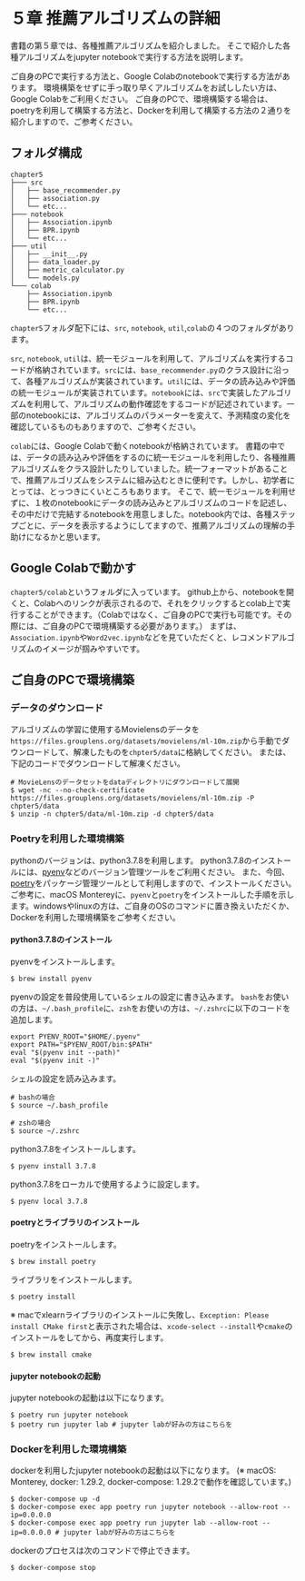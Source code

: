 # ５章 推薦アルゴリズムの詳細
書籍の第５章では、各種推薦アルゴリズムを紹介しました。
そこで紹介した各種アルゴリズムをjupyter notebookで実行する方法を説明します。

ご自身のPCで実行する方法と、Google Colabのnotebookで実行する方法があります。
環境構築をせずに手っ取り早くアルゴリズムをお試ししたい方は、Google Colabをご利用ください。
ご自身のPCで、環境構築する場合は、poetryを利用して構築する方法と、Dockerを利用して構築する方法の２通りを紹介しますので、ご参考ください。


## フォルダ構成
```
chapter5
├─── src
│   ├── base_recommender.py
│   ├── association.py
│   └── etc...
├─── notebook
│   ├── Association.ipynb
│   ├── BPR.ipynb
│   └── etc...
├─── util
│   ├── __init__.py
│   ├── data_loader.py
│   ├── metric_calculator.py
│   └── models.py
└─── colab
    ├── Association.ipynb
    ├── BPR.ipynb
    └── etc...
```
`chapter5`フォルダ配下には、`src`, `notebook`, `util`,`colab`の４つのフォルダがあります。

`src`, `notebook`, `util`は、統一モジュールを利用して、アルゴリズムを実行するコードが格納されています。`src`には、`base_recommender.py`のクラス設計に沿って、各種アルゴリズムが実装されています。`util`には、データの読み込みや評価の統一モジュールが実装されています。`notebook`には、`src`で実装したアルゴリズムを利用して、アルゴリズムの動作確認をするコードが記述されています。一部のnotebookには、アルゴリズムのパラメーターを変えて、予測精度の変化を確認しているものもありますので、ご参考ください。

`colab`には、Google Colabで動くnotebookが格納されています。
書籍の中では、データの読み込みや評価をするのに統一モジュールを利用したり、各種推薦アルゴリズムをクラス設計したりしていました。統一フォーマットがあることで、推薦アルゴリズムをシステムに組み込むときに便利です。しかし、初学者にとっては、とっつきにくいところもあります。
そこで、統一モジュールを利用せずに、１枚のnotebookにデータの読み込みとアルゴリズムのコードを記述し、その中だけで完結するnotebookを用意しました。notebook内では、各種ステップごとに、データを表示するようにしてますので、推薦アルゴリズムの理解の手助けになるかと思います。

## Google Colabで動かす
`chapter5/colab`というフォルダに入っています。
github上から、notebookを開くと、Colabへのリンクが表示されるので、それをクリックするとcolab上で実行することができます。（Colabではなく、ご自身のPCで実行も可能です。その際には、ご自身のPCで環境構築する必要があります。）
まずは、`Association.ipynb`や`Word2vec.ipynb`などを見ていただくと、レコメンドアルゴリズムのイメージが掴みやすいです。

## ご自身のPCで環境構築
### データのダウンロード
アルゴリズムの学習に使用するMovielensのデータを`https://files.grouplens.org/datasets/movielens/ml-10m.zip`から手動でダウンロードして、解凍したものを`chpter5/data`に格納してください。
または、下記のコードでダウンロードして解凍ください。
```
# MovieLensのデータセットをdataディレクトリにダウンロードして展開
$ wget -nc --no-check-certificate https://files.grouplens.org/datasets/movielens/ml-10m.zip -P chpter5/data
$ unzip -n chpter5/data/ml-10m.zip -d chpter5/data
```

### Poetryを利用した環境構築
pythonのバージョンは、python3.7.8を利用します。
python3.7.8のインストールには、[pyenv](https://github.com/pyenv/pyenv)などのバージョン管理ツールをご利用ください。
また、今回、[poetry](https://python-poetry.org/)をパッケージ管理ツールとして利用しますので、インストールください。
ご参考に、macOS Montereyに、`pyenv`と`poetry`をインストールした手順を示します。windowsやlinuxの方は、ご自身のOSのコマンドに置き換えいただくか、Dockerを利用した環境構築をご参考ください。

#### python3.7.8のインストール
pyenvをインストールします。
```
$ brew install pyenv
```

pyenvの設定を普段使用しているシェルの設定に書き込みます。
`bash`をお使いの方は、`~/.bash_profile`に、`zsh`をお使いの方は、`~/.zshrc`に以下のコードを追加します。
```
export PYENV_ROOT="$HOME/.pyenv"
export PATH="$PYENV_ROOT/bin:$PATH"
eval "$(pyenv init --path)"
eval "$(pyenv init -)"
```

シェルの設定を読み込みます。
```
# bashの場合
$ source ~/.bash_profile

# zshの場合
$ source ~/.zshrc
```
python3.7.8をインストールします。
```
$ pyenv install 3.7.8
```
python3.7.8をローカルで使用するように設定します。

```
$ pyenv local 3.7.8
```

#### poetryとライブラリのインストール
poetryをインストールします。
```
$ brew install poetry
```

ライブラリをインストールします。
```
$ poetry install
```
※ macでxlearnライブラリのインストールに失敗し、`Exception: Please install CMake first`と表示された場合は、`xcode-select --install`や`cmake`のインストールをしてから、再度実行します。
```
$ brew install cmake
```

#### jupyter notebookの起動
jupyter notebookの起動は以下になります。
```
$ poetry run jupyter notebook 
$ poetry run jupyter lab # jupyter labが好みの方はこちらを
```

### Dockerを利用した環境構築
dockerを利用したjupyter notebookの起動は以下になります。
(※ macOS: Monterey, docker: 1.29.2, docker-compose: 1.29.2で動作を確認しています。)
```
$ docker-compose up -d
$ docker-compose exec app poetry run jupyter notebook --allow-root --ip=0.0.0.0
$ docker-compose exec app poetry run jupyter lab --allow-root --ip=0.0.0.0 # jupyter labが好みの方はこちらを
```
dockerのプロセスは次のコマンドで停止できます。
```
$ docker-compose stop
```
